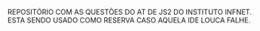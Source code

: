 REPOSITÓRIO COM AS QUESTÕES DO AT DE JS2 DO INSTITUTO INFNET. ESTA SENDO USADO COMO RESERVA CASO AQUELA IDE LOUCA FALHE.
